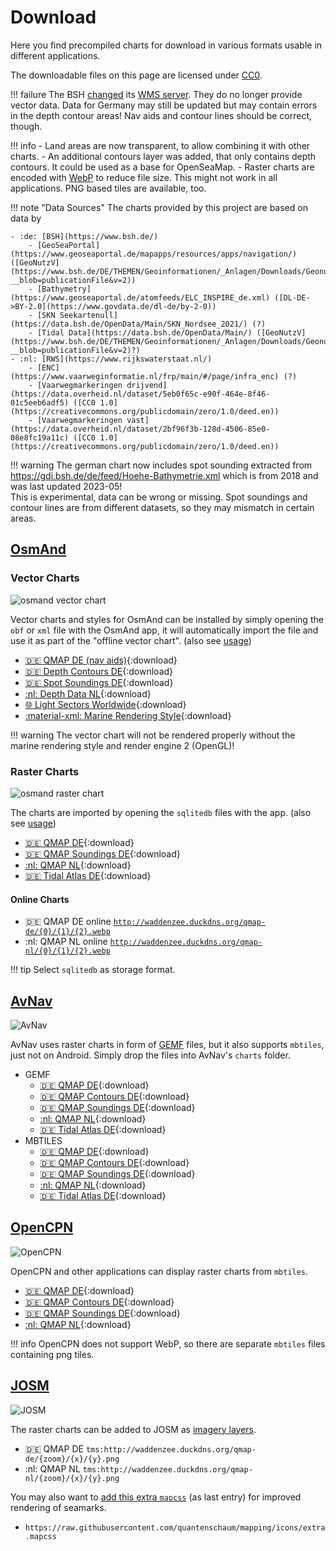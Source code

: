 # Download

Here you find precompiled charts for download in various formats usable in different applications.

The downloadable files on this page are licensed under [CC0](https://github.com/quantenschaum/mapping/blob/master/LICENSE).

!!! failure
    The BSH [changed](https://www.geoseaportal.de/de/news.xml) its [WMS server](https://gdi.bsh.de/public/public_services.html). They do no longer provide vector data. 
    Data for Germany may still be updated but may contain errors in the depth contour areas!
    Nav aids and contour lines should be correct, though.

!!! info
    - Land areas are now transparent, to allow combining it with other charts.
    - An additional contours layer was added, that only contains depth contours. It could be used as a base for OpenSeaMap.
    - Raster charts are encoded with [WebP](https://en.wikipedia.org/wiki/WebP) to reduce file size. This might not work in all applications.
    PNG based tiles are available, too.

!!! note "Data Sources"
    The charts provided by this project are based on data by
    
    - :de: [BSH](https://www.bsh.de/)
        - [GeoSeaPortal](https://www.geoseaportal.de/mapapps/resources/apps/navigation/) ([GeoNutzV](https://www.bsh.de/DE/THEMEN/Geoinformationen/_Anlagen/Downloads/Geonutzv.pdf?__blob=publicationFile&v=2))
        - [Bathymetry](https://www.geoseaportal.de/atomfeeds/ELC_INSPIRE_de.xml) ([DL-DE->BY-2.0](https://www.govdata.de/dl-de/by-2-0))
        - [SKN Seekartenull](https://data.bsh.de/OpenData/Main/SKN_Nordsee_2021/) (?)
        - [Tidal Data](https://data.bsh.de/OpenData/Main/) ([GeoNutzV](https://www.bsh.de/DE/THEMEN/Geoinformationen/_Anlagen/Downloads/Geonutzv.pdf?__blob=publicationFile&v=2)?)
    - :nl: [RWS](https://www.rijkswaterstaat.nl/)
        - [ENC](https://www.vaarweginformatie.nl/frp/main/#/page/infra_enc) (?)
        - [Vaarwegmarkeringen drijvend](https://data.overheid.nl/dataset/5eb0f65c-e90f-464e-8f46-01c5eeb6adf5) ([CC0 1.0](https://creativecommons.org/publicdomain/zero/1.0/deed.en))
        - [Vaarwegmarkeringen vast](https://data.overheid.nl/dataset/2bf96f3b-128d-4506-85e0-08e8fc19a11c) ([CC0 1.0](https://creativecommons.org/publicdomain/zero/1.0/deed.en))

!!! warning
    The german chart now includes spot sounding extracted from <https://gdi.bsh.de/de/feed/Hoehe-Bathymetrie.xml> which is from 2018 and was last updated 2023-05!  
    This is experimental, data can be wrong or missing. Spot soundings and contour lines are from different datasets, so they may mismatch in certain areas.  

## [OsmAnd](https://osmand.net/)

### Vector Charts

![osmand vector chart](img/vector.png)

Vector charts and styles for OsmAnd can be installed by simply opening the `obf` or `xml` file with the OsmAnd app, it will automatically import the file and use it as part of the "offline vector chart". (also see [usage](usage.md#vector-charts))

- [:de: QMAP DE (nav aids)](qmap-de.obf){:download}
- [:de: Depth Contours DE](depth-de.obf){:download}
- [:de: Spot Soundings DE](soundg-de.obf){:download}
- [:nl: Depth Data NL](depth-nl.obf){:download}
- [:globe_with_meridians: Light Sectors Worldwide](lightsectors.obf){:download}
- [:material-xml: Marine Rendering Style](marine.render.xml){:download}

!!! warning
    The vector chart will not be rendered properly without the marine rendering style and render engine 2 (OpenGL)!

### Raster Charts

![osmand raster chart](img/raster.png)

The charts are imported by opening the `sqlitedb` files with the app. (also see [usage](usage.md#raster-charts))

- [:de: QMAP DE](qmap-de.sqlitedb){:download}
- [:de: QMAP Soundings DE](soundg-de.sqlitedb){:download}
- [:nl: QMAP NL](qmap-nl.sqlitedb){:download}
- [:de: Tidal Atlas DE](tides.sqlitedb.zip){:download}

#### Online Charts

- :de: QMAP DE online [`http://waddenzee.duckdns.org/qmap-de/{0}/{1}/{2}.webp`](http://osmand.net/add-tile-source?name=QMAP-DE&min_zoom=8&max_zoom=16&url_template=http://waddenzee.duckdns.org/qmap-de/%7B0%7D/%7B1%7D/%7B2%7D.webp)
- :nl: QMAP NL online [`http://waddenzee.duckdns.org/qmap-nl/{0}/{1}/{2}.webp`](http://osmand.net/add-tile-source?name=QMAP-NL&min_zoom=8&max_zoom=16&url_template=http://waddenzee.duckdns.org/qmap-nl/%7B0%7D/%7B1%7D/%7B2%7D.webp)

!!! tip
    Select `sqlitedb` as storage format.

## [AvNav](https://www.wellenvogel.net/software/avnav/docs/beschreibung.html?lang=en)

![AvNav](img/avnav.png)

AvNav uses raster charts in form of [GEMF](https://www.wellenvogel.net/software/avnav/docs/charts.html#chartformats) files, but it also supports `mbtiles`, just not on Android. Simply drop the files into AvNav's `charts` folder.

- GEMF
    - [:de: QMAP DE](qmap-de.gemf){:download}
    - [:de: QMAP Contours DE](contours-de.gemf){:download}
    - [:de: QMAP Soundings DE](soundg-de.gemf){:download}
    - [:nl: QMAP NL](qmap-nl.gemf){:download}
    - [:de: Tidal Atlas DE](tides.gemf.zip){:download}
- MBTILES
    - [:de: QMAP DE](qmap-de.mbtiles){:download}
    - [:de: QMAP Contours DE](contours-de.mbtiles){:download}
    - [:de: QMAP Soundings DE](soundg-de.mbtiles){:download}
    - [:nl: QMAP NL](qmap-nl.mbtiles){:download}
    - [:de: Tidal Atlas DE](tides.mbtiles.zip){:download}

## [OpenCPN](https://opencpn.org/)

![OpenCPN](img/opencpn.png)

OpenCPN and other applications can display raster charts from `mbtiles`.

- [:de: QMAP DE](qmap-de.png.mbtiles){:download}
- [:de: QMAP Contours DE](contours-de.png.mbtiles){:download}
- [:de: QMAP Soundings DE](soundg-de.png.mbtiles){:download}
- [:nl: QMAP NL](qmap-nl.png.mbtiles){:download}

!!! info
    OpenCPN does not support WebP, so there are separate `mbtiles` files containing png tiles.

## [JOSM](https://josm.openstreetmap.de/)

![JOSM](img/josm.png)

The raster charts can be added to JOSM as [imagery layers](https://josm.openstreetmap.de/wiki/Help/Preferences/Imagery).

- :de: QMAP DE `tms:http://waddenzee.duckdns.org/qmap-de/{zoom}/{x}/{y}.png`
- :nl: QMAP NL `tms:http://waddenzee.duckdns.org/qmap-nl/{zoom}/{x}/{y}.png`

You may also want to [add this extra `mapcss`](https://josm.openstreetmap.de/wiki/Help/Preferences/MapPaintPreference) (as last entry) for improved rendering of seamarks.

- `https://raw.githubusercontent.com/quantenschaum/mapping/icons/extra.mapcss`

